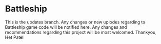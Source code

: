 # Battleship
This is the updates branch.
Any changes or new uplodes regarding to Battleship game code will be notified here.
Any changes and recommendations regarding this project will be most welcomed.
Thankyou,
Het Patel
